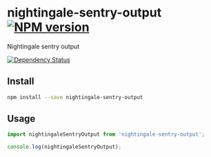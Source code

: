 # nightingale-sentry-output [![NPM version][npm-image]][npm-url]

Nightingale sentry output

[![Dependency Status][daviddm-image]][daviddm-url]

## Install

```sh
npm install --save nightingale-sentry-output
```

## Usage

```js
import nightingaleSentryOutput from 'nightingale-sentry-output';

console.log(nightingaleSentryOutput);
```

[npm-image]: https://img.shields.io/npm/v/nightingale-sentry-output.svg?style=flat-square
[npm-url]: https://npmjs.org/package/nightingale-sentry-output
[daviddm-image]: https://david-dm.org/nightingalejs/nightingale-sentry-output.svg?style=flat-square
[daviddm-url]: https://david-dm.org/nightingalejs/nightingale-sentry-output
